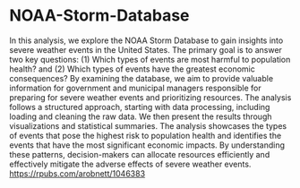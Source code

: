 # NOAA-Storm-Database
In this analysis, we explore the NOAA Storm Database to gain insights into severe weather events in the United States. The primary goal is to answer two key questions: (1) Which types of events are most harmful to population health? and (2) Which types of events have the greatest economic consequences? By examining the database, we aim to provide valuable information for government and municipal managers responsible for preparing for severe weather events and prioritizing resources. The analysis follows a structured approach, starting with data processing, including loading and cleaning the raw data. We then present the results through visualizations and statistical summaries. The analysis showcases the types of events that pose the highest risk to population health and identifies the events that have the most significant economic impacts. By understanding these patterns, decision-makers can allocate resources efficiently and effectively mitigate the adverse effects of severe weather events.
https://rpubs.com/arobnett/1046383
